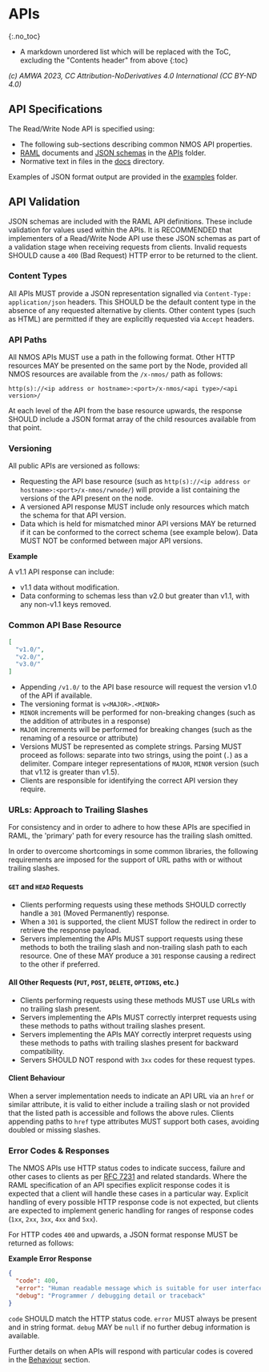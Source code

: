 # APIs
{:.no_toc}

* A markdown unordered list which will be replaced with the ToC, excluding the "Contents header" from above
{:toc}

_(c) AMWA 2023, CC Attribution-NoDerivatives 4.0 International (CC BY-ND 4.0)_

## API Specifications

The Read/Write Node API is specified using:

- The following sub-sections describing common NMOS API properties.
- [RAML](http://raml.org/) documents and [JSON schemas](http://tools.ietf.org/html/draft-zyp-json-schema-04) in the [APIs](../APIs/) folder.
- Normative text in files in the [docs](../docs) directory.

Examples of JSON format output are provided in the [examples](../examples/) folder.

## API Validation

JSON schemas are included with the RAML API definitions. These include validation for values used within the APIs. It is RECOMMENDED that implementers of a Read/Write Node API use these JSON schemas as part of a validation stage when receiving requests from clients. Invalid requests SHOULD cause a `400` (Bad Request) HTTP error to be returned to the client.

### Content Types

All APIs MUST provide a JSON representation signalled via `Content-Type: application/json` headers. This SHOULD be the default content type in the absence of any requested alternative by clients. Other content types (such as HTML) are permitted if they are explicitly requested via `Accept` headers.

### API Paths

All NMOS APIs MUST use a path in the following format. Other HTTP resources MAY be presented on the same port by the Node, provided all NMOS resources are available from the `/x-nmos/` path as follows:

```
http(s)://<ip address or hostname>:<port>/x-nmos/<api type>/<api version>/
```

At each level of the API from the base resource upwards, the response SHOULD include a JSON format array of the child resources available from that point.

### Versioning

All public APIs are versioned as follows:

- Requesting the API base resource (such as `http(s)://<ip address or hostname>:<port>/x-nmos/rwnode/`) will provide a list containing the versions of the API present on the node.
- A versioned API response MUST include only resources which match the schema for that API version.
- Data which is held for mismatched minor API versions MAY be returned if it can be conformed to the correct schema (see example below). Data MUST NOT be conformed between major API versions.

**Example**

A v1.1 API response can include:

- v1.1 data without modification.
- Data conforming to schemas less than v2.0 but greater than v1.1, with any non-v1.1 keys removed.

### Common API Base Resource

```json
[
  "v1.0/",
  "v2.0/",
  "v3.0/"
]
```

- Appending `/v1.0/` to the API base resource will request the version v1.0 of the API if available.
- The versioning format is `v<MAJOR>.<MINOR>`
- `MINOR` increments will be performed for non-breaking changes (such as the addition of attributes in a response)
- `MAJOR` increments will be performed for breaking changes (such as the renaming of a resource or attribute)
- Versions MUST be represented as complete strings. Parsing MUST proceed as follows: separate into two strings, using the point (`.`) as a delimiter. Compare integer representations of `MAJOR`, `MINOR` version (such that v1.12 is greater than v1.5).
- Clients are responsible for identifying the correct API version they require.

### URLs: Approach to Trailing Slashes

For consistency and in order to adhere to how these APIs are specified in RAML, the 'primary' path for every resource has the trailing slash omitted.

In order to overcome shortcomings in some common libraries, the following requirements are imposed for the support of URL paths with or without trailing slashes.

#### `GET` and `HEAD` Requests

- Clients performing requests using these methods SHOULD correctly handle a `301` (Moved Permanently) response.
- When a `301` is supported, the client MUST follow the redirect in order to retrieve the response payload.
- Servers implementing the APIs MUST support requests using these methods to both the trailing slash and non-trailing slash path to each resource. One of these MAY produce a `301` response causing a redirect to the other if preferred.

#### All Other Requests (`PUT`, `POST`, `DELETE`, `OPTIONS`, etc.)

- Clients performing requests using these methods MUST use URLs with no trailing slash present.
- Servers implementing the APIs MUST correctly interpret requests using these methods to paths without trailing slashes present.
- Servers implementing the APIs MAY correctly interpret requests using these methods to paths with trailing slashes present for backward compatibility.
- Servers SHOULD NOT respond with `3xx` codes for these request types.

#### Client Behaviour

When a server implementation needs to indicate an API URL via an `href` or similar attribute, it is valid to either include a trailing slash or not provided that the listed path is accessible and follows the above rules. Clients appending paths to `href` type attributes MUST support both cases, avoiding doubled or missing slashes.

### Error Codes & Responses

The NMOS APIs use HTTP status codes to indicate success, failure and other cases to clients as per [RFC 7231](https://tools.ietf.org/html/rfc7231) and related standards. Where the RAML specification of an API specifies explicit response codes it is expected that a client will handle these cases in a particular way. Explicit handling of every possible HTTP response code is not expected, but clients are expected to implement generic handling for ranges of response codes (`1xx`, `2xx`, `3xx`, `4xx` and `5xx`).

For HTTP codes `400` and upwards, a JSON format response MUST be returned as follows:

**Example Error Response**

```json
{
  "code": 400,
  "error": "Human readable message which is suitable for user interface display, and helpful to the user",
  "debug": "Programmer / debugging detail or traceback"
}
```

`code` SHOULD match the HTTP status code. `error` MUST always be present and in string format. `debug` MAY be `null` if no further debug information is available.

Further details on when APIs will respond with particular codes is covered in the [Behaviour](Behaviour.md) section.

